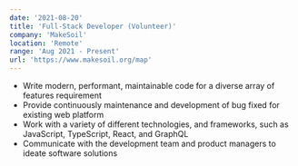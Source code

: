 ```yaml
---
date: '2021-08-20'
title: 'Full-Stack Developer (Volunteer)'
company: 'MakeSoil'
location: 'Remote'
range: 'Aug 2021 - Present'
url: 'https://www.makesoil.org/map'
---
```


- Write modern, performant, maintainable code for a diverse array of features requirement
- Provide continuously maintenance and development of bug fixed for existing web platform
- Work with a variety of different technologies, and frameworks, such as JavaScript, TypeScript, React, and GraphQL
- Communicate with the development team and product managers to ideate software solutions
